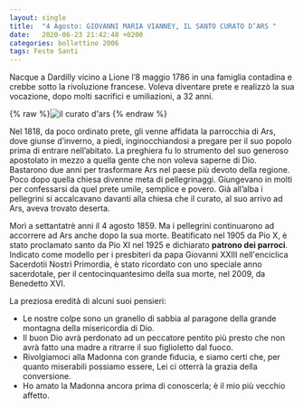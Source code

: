```yaml
---
layout: single
title:  "4 Agosto: GIOVANNI MARIA VIANNEY, IL SANTO CURATO D’ARS "
date:   2020-06-23 21:42:48 +0200
categories: bollettino 2006
tags: Feste Santi
---
```


Nacque a Dardilly vicino a Lione l’8 maggio 1786 in una famiglia contadina e crebbe sotto la rivoluzione francese. Voleva diventare prete e realizzò la sua vocazione, dopo molti sacrifici e umiliazioni, a 32 anni. 

{% raw %}<img class="full"
     src="/assets/images/bollettino2006/curato_ars.jpg" 
     alt="il curato d'ars">
{% endraw %}


Nel 1818, da poco ordinato prete, gli venne affidata la parrocchia di Ars, dove giunse d’inverno, a piedi, inginocchiandosi a pregare per il suo popolo prima di entrare nell’abitato. La preghiera fu lo strumento del suo generoso apostolato in mezzo a quella gente che non voleva saperne di Dio. Bastarono due anni per trasformare Ars nel paese più devoto della regione. Poco dopo quella chiesa divenne meta di pellegrinaggi. Giungevano in molti per confessarsi da quel prete umile, semplice e povero. Già all’alba i pellegrini si accalcavano davanti alla chiesa che il curato, al suo arrivo ad Ars, aveva trovato deserta. 

Morì a settantatrè anni il 4 agosto 1859. Ma i pellegrini continuarono ad accorrere ad Ars anche dopo la sua morte. Beatificato nel 1905 da Pio X, è stato proclamato santo da Pio XI nel 1925 e dichiarato **patrono dei parroci**. Indicato come modello per i presbiteri da papa Giovanni XXIII nell'enciclica Sacerdotii Nostri Primordia, è stato ricordato con uno speciale anno sacerdotale, per il centocinquantesimo della sua morte, nel 2009, da Benedetto XVI.

La preziosa eredità di alcuni suoi pensieri:

* Le nostre colpe sono un granello di sabbia al paragone della grande montagna della misericordia di Dio.
* Il buon Dio avrà perdonato ad un peccatore pentito più presto che non avrà fatto una madre a ritrarre il suo figlioletto dal fuoco.
* Rivolgiamoci alla Madonna con grande fiducia, e siamo certi che, per quanto miserabili possiamo essere, Lei ci otterrà la grazia della conversione.
* Ho amato la Madonna ancora prima di conoscerla; è il mio più vecchio affetto.




